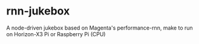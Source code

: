 # rnn-jukebox
A node-driven jukebox based on Magenta's performance-rnn, make to run on Horizon-X3 Pi or Raspberry Pi (CPU)
